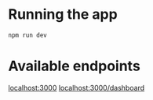 # Running the app

```
npm run dev
```

# Available endpoints

[localhost:3000](localhost:3000/)
[localhost:3000/dashboard](localhost:3000/dashboard)